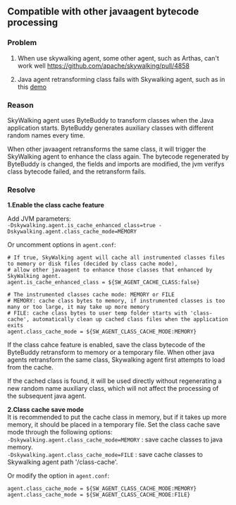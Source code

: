 ## Compatible with other javaagent bytecode processing

### Problem
1. When use skywalking agent, some other agent, such as Arthas, can't work well 
https://github.com/apache/skywalking/pull/4858

2. Java agent retransforming class fails with Skywalking agent, such as in this [demo](https://github.com/hengyunabc/skywalking-error-demo)
 
### Reason
SkyWalking agent uses ByteBuddy to transform classes when the Java application starts. 
ByteBuddy generates auxiliary classes with different random names every time. 

When other javaagent retransforms the same class, it will trigger the SkyWalking agent to enhance the class again. 
The bytecode regenerated by ByteBuddy is changed, the fields and imports are modified, the jvm verifys class bytecode failed, and the retransform fails.


### Resolve

**1.Enable the class cache feature**  

Add JVM parameters:  
`-Dskywalking.agent.is_cache_enhanced_class=true -Dskywalking.agent.class_cache_mode=MEMORY`    

Or uncomment options in `agent.conf`:
  
```
# If true, SkyWalking agent will cache all instrumented classes files to memory or disk files (decided by class cache mode),
# allow other javaagent to enhance those classes that enhanced by SkyWalking agent.
agent.is_cache_enhanced_class = ${SW_AGENT_CACHE_CLASS:false}

# The instrumented classes cache mode: MEMORY or FILE
# MEMORY: cache class bytes to memory, if instrumented classes is too many or too large, it may take up more memory
# FILE: cache class bytes to user temp folder starts with 'class-cache', automatically clean up cached class files when the application exits
agent.class_cache_mode = ${SW_AGENT_CLASS_CACHE_MODE:MEMORY}

```

If the class cahce feature is enabled, save the class bytecode of the ByteBuddy retransform to memory or a temporary file. 
When other java agents retransform the same class, Skywalking agent first attempts to load from the cache.

If the cached class is found, it will be used directly without regenerating a new random name auxiliary class, 
which will not affect the processing of the subsequent java agent.

**2.Class cache save mode**  
It is recommended to put the cache class in memory, but if it takes up more memory, it should be placed in a temporary file. Set the class cache save mode through the following options:  
`-Dskywalking.agent.class_cache_mode=MEMORY` : save cache classes to java memory.    
`-Dskywalking.agent.class_cache_mode=FILE` : save cache classes to Skywalking agent path '/class-cache'.  

Or modify the option in `agent.conf`:
  
`agent.class_cache_mode = ${SW_AGENT_CLASS_CACHE_MODE:MEMORY}`    
`agent.class_cache_mode = ${SW_AGENT_CLASS_CACHE_MODE:FILE}`    
